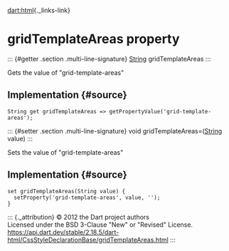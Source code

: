 [dart:html](../../dart-html/dart-html-library){._links-link}

gridTemplateAreas property
==========================

::: {#getter .section .multi-line-signature}
[String](../../dart-core/string-class) gridTemplateAreas
:::

Gets the value of \"grid-template-areas\"

Implementation {#source}
--------------

``` {.language-dart data-language="dart"}
String get gridTemplateAreas => getPropertyValue('grid-template-areas');
```

::: {#setter .section .multi-line-signature}
void gridTemplateAreas=([String](../../dart-core/string-class) value)
:::

Sets the value of \"grid-template-areas\"

Implementation {#source}
--------------

``` {.language-dart data-language="dart"}
set gridTemplateAreas(String value) {
  setProperty('grid-template-areas', value, '');
}
```

::: {._attribution}
© 2012 the Dart project authors\
Licensed under the BSD 3-Clause \"New\" or \"Revised\" License.\
<https://api.dart.dev/stable/2.18.5/dart-html/CssStyleDeclarationBase/gridTemplateAreas.html>
:::
